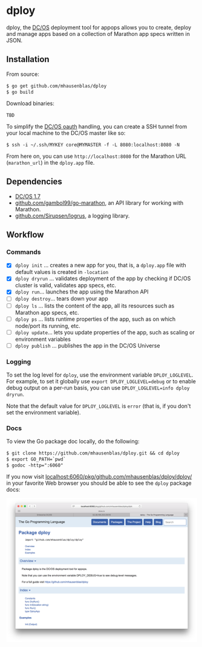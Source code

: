 # dploy

dploy, the [DC/OS](https://dcos.io) deployment tool for appops allows you to create, deploy and manage apps based on a collection of Marathon app specs written in JSON.

<script type="text/javascript" src="https://asciinema.org/a/44075.js" id="asciicast-44075" async></script>

## Installation

From source:

    $ go get github.com/mhausenblas/dploy
    $ go build

Download binaries:

    TBD

To simplify the [DC/OS oauth](https://dcos.io/docs/1.7/administration/security/) handling, you can create a SSH tunnel from your local machine to the DC/OS master like so:

    $ ssh -i ~/.ssh/MYKEY core@MYMASTER -f -L 8080:localhost:8080 -N

From here on, you can use `http://localhost:8080` for the Marathon URL (`marathon_url`) in the `dploy.app` file.

## Dependencies

- [DC/OS 1.7](https://dcos.io/releases/1.7.0/)
- [github.com/gambol99/go-marathon](https://github.com/gambol99/go-marathon), an API library for working with Marathon.
- [github.com/Sirupsen/logrus](https://github.com/Sirupsen/logrus), a logging library.

## Workflow

### Commands

- [x] `dploy init` … creates a new app for you, that is, a `dploy.app` file with default values is created in `-location`
- [x] `dploy dryrun` … validates deployment of the app by checking if DC/OS cluster is valid, validates app specs, etc.
- [x] `dploy run`… launches the app using the Marathon API
- [ ] `dploy destroy`… tears down your app
- [ ] `dploy ls` … lists the content of the app, all its resources such as Marathon app specs, etc.
- [ ] `dploy ps` … lists runtime properties of the app, such as on which node/port its running, etc.
- [ ] `dploy update`… lets you update properties of the app, such as scaling or environment variables
- [ ] `dploy publish` … publishes the app in the DC/OS Universe

### Logging

To set the log level for `dploy`, use the environment variable `DPLOY_LOGLEVEL`. For example, to set it globally use `export DPLOY_LOGLEVEL=debug` or to enable debug output on a per-run basis, you can use `DPLOY_LOGLEVEL=info dploy dryrun`.

Note that the default value for `DPLOY_LOGLEVEL` is `error` (that is, if you don't set the environment variable).

### Docs

To view the Go package doc locally, do the following:


    $ git clone https://github.com/mhausenblas/dploy.git && cd dploy
    $ export GO_PATH=`pwd`
    $ godoc -http=":6060"

If you now visit [localhost:6060/pkg/github.com/mhausenblas/dploy/dploy/](http://localhost:6060/pkg/github.com/mhausenblas/dploy/dploy/) in your favorite Web browser you should be able to see the `dploy` package docs:

![Docs for dploy](img/dploy_godocs.png)